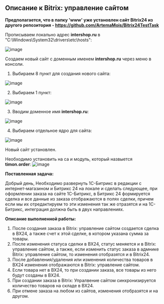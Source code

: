 ## Описание к Bitrix: управление сайтом

**Предполагается, что в папку 'www' уже установлен сайт Bitrix24 из другого репозитория - https://github.com/ArtemaMois/Bitrix24TestTask**

Прописываем локально адрес **intershop.ru** в "C:\Windows\System32\drivers\etc\hosts":

![image](https://github.com/user-attachments/assets/215f2339-838a-4625-93ad-e84bb3d8637f)




Создаем новый сайт с доменным именем **intershop.ru** через меню в консоли.

1. Выбираем 8 пункт для создания нового сайта:

![image](https://github.com/user-attachments/assets/ffbfb473-e8e6-479b-a946-efd9f012cbb9)

2. Выбираем 1 пункт:

![image](https://github.com/user-attachments/assets/11908d9a-fd54-4c85-abef-f6c07248dd6b)

3. Вводим доменное имя **intershop.ru**:  

![image](https://github.com/user-attachments/assets/1488d7f0-add2-4492-a890-cb13b410e817)

4. Выбираем отдельное ядро для сайта:

![image](https://github.com/user-attachments/assets/490a724e-4d3b-4f36-8bd4-931b89e474b5)

Новый сайт установлен.

Необходимо установить на са  и модуль, который назвыется **timon.order**:
![image](https://github.com/user-attachments/assets/e547ba0c-c737-4192-b834-6a78d51c0845)


**Поставленная задача:** 

Добрый день,
Необходимо развернуть 1С-Битрикс в редакции с интернет-магазином и Битрикс 24 на локале и сделать следующее,
при оформлении заказа на сайте 1С-Битрикс, в Битрикс 24 формируется сделка и все данные из заказа
отображаются в полях сделки, причем если мы их отредактируем то эти изменения так же отразятся и на 1С-Битрикс, интеграция должна быть в двух направлениях.


**Описание выполненной работы:** 
1. После создания заказа в Bitrix: управление сайтом создается сделка в BX24, а также счет к этой сделке, в котором указана сумма за товары.
2. После изменения статуса сделки в BX24, статус меняется и в Bitrix: управление сайтом, а также, если изменить статус заказа в адмнике Bitrix: управление сайтом, то изменения отобразятся и в Bitrix24. 
3. После добавления/удаления или изменения количества товаров в BX24 изменения отображаются в Bitrix: управление сайтом.
4. Если товара нет в BX24, то при создании заказа, все товары из него будут созданы в BX24.
5. При создании заказа в Bitrix: Упралвение сайтом синхронизируется количество товаров на складе в BX24.
6. При отмене заказа на любом из сайтов, изменения отобразятся и на другом. 
